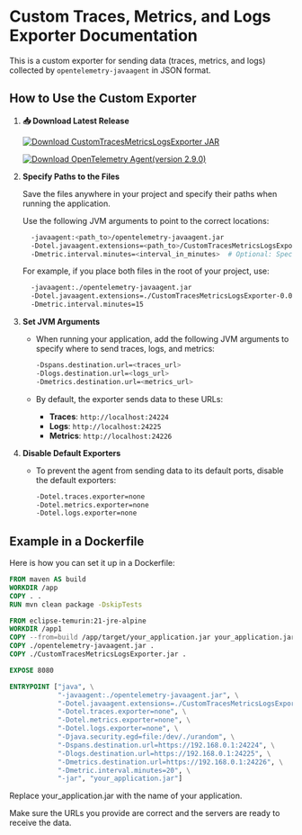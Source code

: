 # Custom Traces, Metrics, and Logs Exporter Documentation

This is a custom exporter for sending data (traces, metrics, and logs) collected by `opentelemetry-javaagent` in JSON format.

## How to Use the Custom Exporter

1. **📥 Download Latest Release**
   
   [![Download CustomTracesMetricsLogsExporter JAR](https://img.shields.io/badge/Download-CustomTracesMetricsLogsExporter.jar-blue?style=for-the-badge&logo=github)](https://github.com/EkaterinaJavaDev/JsonExporterOpentelemetryJavaAgent/releases/latest/download/CustomTracesMetricsLogsExporter.jar)

   [![Download OpenTelemetry Agent(version 2.9.0)](https://img.shields.io/badge/Download-OpenTelemetry--javaagent.jar-green?style=for-the-badge&logo=github)](https://github.com/EkaterinaJavaDev/JsonExporterOpentelemetryJavaAgent/releases/latest/download/opentelemetry-javaagent.jar)

3. **Specify Paths to the Files**

   Save the files anywhere in your project and specify their paths when running the application.

   Use the following JVM arguments to point to the correct locations:
   ```bash
     -javaagent:<path_to>/opentelemetry-javaagent.jar
     -Dotel.javaagent.extensions=<path_to>/CustomTracesMetricsLogsExporter-0.0.1.jar
     -Dmetric.interval.minutes=<interval_in_minutes>  # Optional: Specify metric collection interval in minutes (default is 30)
      ```

   For example, if you place both files in the root of your project, use:
   ```bash
     -javaagent:./opentelemetry-javaagent.jar
     -Dotel.javaagent.extensions=./CustomTracesMetricsLogsExporter-0.0.1.jar
     -Dmetric.interval.minutes=15
      ```

4. **Set JVM Arguments**

   - When running your application, add the following JVM arguments to specify where to send traces, logs, and metrics:

     ```bash
     -Dspans.destination.url=<traces_url>
     -Dlogs.destination.url=<logs_url>
     -Dmetrics.destination.url=<metrics_url>
     ```

   - By default, the exporter sends data to these URLs:

     - **Traces**: `http://localhost:24224`
     - **Logs**: `http://localhost:24225`
     - **Metrics**: `http://localhost:24226`

5. **Disable Default Exporters**

   - To prevent the agent from sending data to its default ports, disable the default exporters:

     ```bash
     -Dotel.traces.exporter=none
     -Dotel.metrics.exporter=none
     -Dotel.logs.exporter=none
     ```

## Example in a Dockerfile

Here is how you can set it up in a Dockerfile:

```dockerfile
FROM maven AS build
WORKDIR /app
COPY . .
RUN mvn clean package -DskipTests

FROM eclipse-temurin:21-jre-alpine
WORKDIR /app1
COPY --from=build /app/target/your_application.jar your_application.jar
COPY ./opentelemetry-javaagent.jar .
COPY ./CustomTracesMetricsLogsExporter.jar .

EXPOSE 8080

ENTRYPOINT ["java", \
            "-javaagent:./opentelemetry-javaagent.jar", \
            "-Dotel.javaagent.extensions=./CustomTracesMetricsLogsExporter-0.0.1.jar", \
            "-Dotel.traces.exporter=none", \
            "-Dotel.metrics.exporter=none", \
            "-Dotel.logs.exporter=none", \
            "-Djava.security.egd=file:/dev/./urandom", \
            "-Dspans.destination.url=https://192.168.0.1:24224", \
            "-Dlogs.destination.url=https://192.168.0.1:24225", \
            "-Dmetrics.destination.url=https://192.168.0.1:24226", \
            "-Dmetric.interval.minutes=20", \
            "-jar", "your_application.jar"]
```

Replace your_application.jar with the name of your application.

Make sure the URLs you provide are correct and the servers are ready to receive the data.
